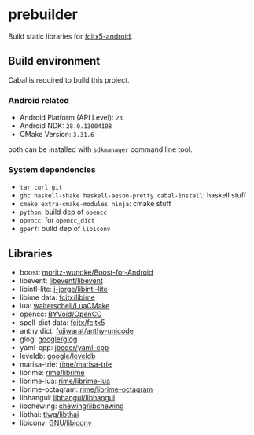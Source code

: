 # prebuilder

Build static libraries for [fcitx5-android](https://github.com/fcitx5-android/fcitx5-android).

## Build environment

Cabal is required to build this project.

### Android related

* Android Platform (API Level): `23`
* Android NDK: `28.0.13004108`
* CMake Version: `3.31.6`

both can be installed with `sdkmanager` command line tool.

### System dependencies

* `tar curl git`
* `ghc haskell-shake haskell-aeson-pretty cabal-install`: haskell stuff
* `cmake extra-cmake-modules ninja`: cmake stuff
* `python`: build dep of `opencc`
* `opencc`: for `opencc_dict`
* `gperf`: build dep of `libiconv`

## Libraries

* boost: [moritz-wundke/Boost-for-Android](https://github.com/moritz-wundke/Boost-for-Android)
* libevent: [libevent/libevent](https://github.com/libevent/libevent/tree/release-2.1.12-stable)
* libintl-lite: [j-jorge/libintl-lite](https://github.com/j-jorge/libintl-lite)
* libime data: [fcitx/libime](https://github.com/fcitx/libime)
* lua: [walterschell/LuaCMake](https://github.com/walterschell/Lua)
* opencc: [BYVoid/OpenCC](https://github.com/BYVoid/OpenCC)
* spell-dict data: [fcitx/fcitx5](https://github.com/fcitx/fcitx5/blob/master/src/modules/spell/dict)
* anthy dict: [fujiwarat/anthy-unicode](https://github.com/fujiwarat/anthy-unicode)
* glog: [google/glog](https://github.com/google/glog)
* yaml-cpp: [jbeder/yaml-cpp](https://github.com/jbeder/yaml-cpp)
* leveldb: [google/leveldb](https://github.com/google/leveldb)
* marisa-trie: [rime/marisa-trie](https://github.com/rime/marisa-trie)
* librime: [rime/librime](https://github.com/rime/librime)
* librime-lua: [rime/librime-lua](https://github.com/hchunhui/librime-lua)
* librime-octagram: [rime/librime-octagram](https://github.com/lotem/librime-octagram)
* libhangul: [libhangul/libhangul](https://github.com/libhangul/libhangul)
* libchewing: [chewing/libchewing](https://github.com/chewing/libchewing)
* libthai: [tlwg/libthai](https://github.com/tlwg/libthai)
* libiconv: [GNU/libiconv](https://savannah.gnu.org/projects/libiconv)
